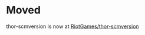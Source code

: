 Moved
=====

thor-scmversion is now at <a href="https://github.com/RiotGames/thor-scmversion">RiotGames/thor-scmversion</a>
